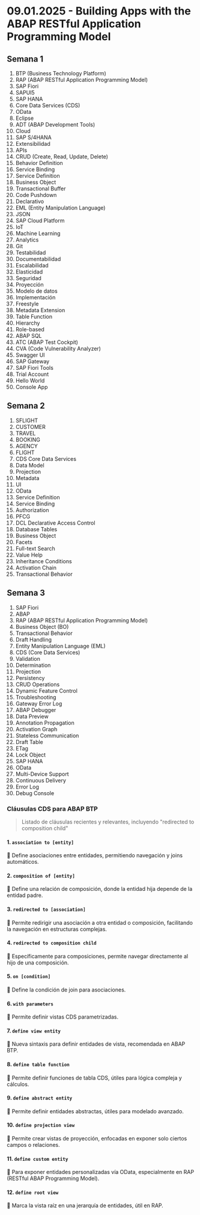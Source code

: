 # 09.01.2025 - Building Apps with the ABAP RESTful Application Programming Model

## Semana 1

1. BTP (Business Technology Platform)
2. RAP (ABAP RESTful Application Programming Model)
3. SAP Fiori
4. SAPUI5
5. SAP HANA
6. Core Data Services (CDS)
7. OData
8. Eclipse
9. ADT (ABAP Development Tools)
10. Cloud
11. SAP S/4HANA
12. Extensibilidad
13. APIs
14. CRUD (Create, Read, Update, Delete)
15. Behavior Definition
16. Service Binding
17. Service Definition
18. Business Object
19. Transactional Buffer
20. Code Pushdown
21. Declarativo
22. EML (Entity Manipulation Language)
23. JSON
24. SAP Cloud Platform
25. IoT
26. Machine Learning
27. Analytics
28. Git
29. Testabilidad
30. Documentabilidad
31. Escalabilidad
32. Elasticidad
33. Seguridad
34. Proyección
35. Modelo de datos
36. Implementación
37. Freestyle
38. Metadata Extension
39. Table Function
40. Hierarchy
41. Role-based
42. ABAP SQL
43. ATC (ABAP Test Cockpit)
44. CVA (Code Vulnerability Analyzer)
45. Swagger UI
46. SAP Gateway
47. SAP Fiori Tools
48. Trial Account
49. Hello World
50. Console App

## Semana 2

1. SFLIGHT
2. CUSTOMER
3. TRAVEL
4. BOOKING
5. AGENCY
6. FLIGHT
7. CDS Core Data Services
8. Data Model
9. Projection
10. Metadata
11. UI
12. OData
13. Service Definition
14. Service Binding
15. Authorization
16. PFCG
17. DCL Declarative Access Control
18. Database Tables
19. Business Object
20. Facets
21. Full-text Search
22. Value Help
23. Inheritance Conditions
24. Activation Chain
25. Transactional Behavior

## Semana 3

1. SAP Fiori
2. ABAP
3. RAP (ABAP RESTful Application Programming Model)
4. Business Object (BO)
5. Transactional Behavior
6. Draft Handling
7. Entity Manipulation Language (EML)
8. CDS (Core Data Services)
9. Validation
10. Determination
11. Projection
12. Persistency
13. CRUD Operations
14. Dynamic Feature Control
15. Troubleshooting
16. Gateway Error Log
17. ABAP Debugger
18. Data Preview
19. Annotation Propagation
20. Activation Graph
21. Stateless Communication
22. Draft Table
23. ETag
24. Lock Object
25. SAP HANA
26. OData
27. Multi-Device Support
28. Continuous Delivery
29. Error Log
30. Debug Console

### Cláusulas CDS para ABAP BTP

> Listado de cláusulas recientes y relevantes, incluyendo "redirected to composition child"

#### 1. `association to [entity]`

📌 Define asociaciones entre entidades, permitiendo navegación y joins automáticos.

#### 2. `composition of [entity]`

📌 Define una relación de composición, donde la entidad hija depende de la entidad padre.

#### 3. `redirected to [association]`

📌 Permite redirigir una asociación a otra entidad o composición, facilitando la navegación en estructuras complejas.

#### 4. `redirected to composition child`

📌 Específicamente para composiciones, permite navegar directamente al hijo de una composición.

#### 5. `on [condition]`

📌 Define la condición de join para asociaciones.

#### 6. `with parameters`

📌 Permite definir vistas CDS parametrizadas.

#### 7. `define view entity`

📌 Nueva sintaxis para definir entidades de vista, recomendada en ABAP BTP.

#### 8. `define table function`

📌 Permite definir funciones de tabla CDS, útiles para lógica compleja y cálculos.

#### 9. `define abstract entity`

📌 Permite definir entidades abstractas, útiles para modelado avanzado.

#### 10. `define projection view`

📌 Permite crear vistas de proyección, enfocadas en exponer solo ciertos campos o relaciones.

#### 11. `define custom entity`

📌 Para exponer entidades personalizadas vía OData, especialmente en RAP (RESTful ABAP Programming Model).

#### 12. `define root view`

📌 Marca la vista raíz en una jerarquía de entidades, útil en RAP.
